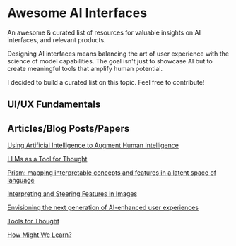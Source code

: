 # Awesome AI Interfaces

An awesome &amp; curated list of resources for valuable insights on AI interfaces, and relevant products.

Designing AI interfaces means balancing the art of user experience with the science of model capabilities. The goal isn't just to showcase AI but to create meaningful tools that amplify human potential.

I decided to build a curated list on this topic. Feel free to contribute!

## UI/UX Fundamentals

## Articles/Blog Posts/Papers

[Using Artificial Intelligence to Augment Human Intelligence](https://distill.pub/2017/aia/)

[LLMs as a Tool for Thought](https://wattenberger.com/thoughts/llms-as-a-tool-for-thought)

[Prism: mapping interpretable concepts and features in a latent space of language](https://thesephist.com/posts/prism/)

[Interpreting and Steering Features in Images](https://www.lesswrong.com/posts/Quqekpvx8BGMMcaem/interpreting-and-steering-features-in-images)

[Envisioning the next generation of AI-enhanced user experiences](https://uxdesign.cc/envisioning-the-next-generation-of-ai-enhanced-user-experiences-4fff46af7e6e)

[Tools for Thought](https://maggieappleton.com/tools-for-thought)

[How Might We Learn?](https://andymatuschak.org/hmwl/)